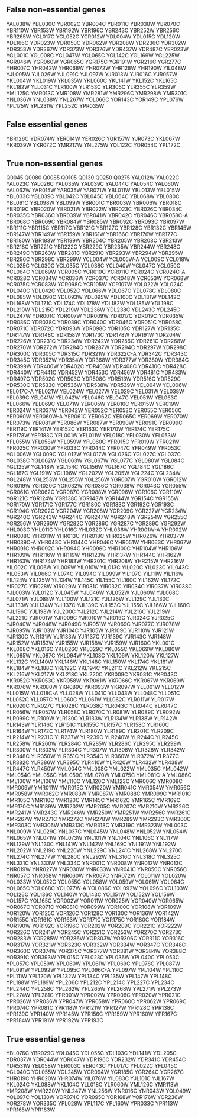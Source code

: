 ## False non-essential genes
YAL038W
YBL030C
YBR002C
YBR004C
YBR011C
YBR038W
YBR070C
YBR110W
YBR153W
YBR192W
YBR196C
YBR243C
YBR252W
YBR256C
YBR265W
YCL017C
YCL052C
YCR012W
YDL004W
YDL015C
YDL120W
YDL166C
YDR023W
YDR050C
YDR062W
YDR208W
YDR236C
YDR302W
YDR353W
YDR367W
YDR373W
YDR376W
YDR437W
YDR487C
YER023W
YGL001C
YGL008C
YGL047W
YGL065C
YGL142C
YGL169W
YGL225W
YGR046W
YGR060W
YGR065C
YGR175C
YGR191W
YGR216C
YGR277C
YHR007C
YHR042W
YHR068W
YHR072W
YHR128W
YHR190W
YIL048W
YJL005W
YJL026W
YJL091C
YJL097W
YJR013W
YJR016C
YJR057W
YKL004W
YKL019W
YKL035W
YKL060C
YKL141W
YKL152C
YKL165C
YKL182W
YLL031C
YLR100W
YLR153C
YLR305C
YLR355C
YLR359W
YML125C
YMR013C
YMR108W
YMR281W
YMR296C
YMR298W
YMR301C
YNL036W
YNL038W
YNL267W
YOL066C
YOR143C
YOR149C
YPL076W
YPL175W
YPL231W
YPL252C
YPR035W
## False essential genes
YBR126C
YDR074W
YER014W
YER026C
YGR157W
YJR073C
YKL067W
YKR039W
YKR072C
YMR217W
YNL275W
YOL122C
YOR054C
YPL172C
## True non-essential genes
Q0045
Q0080
Q0085
Q0105
Q0130
Q0250
Q0275
YAL012W
YAL022C
YAL023C
YAL026C
YAL035W
YAL039C
YAL044C
YAL054C
YAL060W
YAL062W
YAR015W
YAR035W
YAR071W
YBL011W
YBL013W
YBL015W
YBL033C
YBL039C
YBL042C
YBL045C
YBL064C
YBL068W
YBL080C
YBL091C
YBL098W
YBL099W
YBR001C
YBR003W
YBR006W
YBR018C
YBR019C
YBR020W
YBR021W
YBR022W
YBR023C
YBR026C
YBR034C
YBR035C
YBR036C
YBR039W
YBR041W
YBR042C
YBR046C
YBR058C-A
YBR068C
YBR069C
YBR084W
YBR085W
YBR092C
YBR093C
YBR097W
YBR111C
YBR115C
YBR117C
YBR121C
YBR127C
YBR128C
YBR132C
YBR145W
YBR147W
YBR149W
YBR159W
YBR161W
YBR166C
YBR176W
YBR177C
YBR180W
YBR183W
YBR199W
YBR204C
YBR205W
YBR208C
YBR213W
YBR218C
YBR221C
YBR222C
YBR229C
YBR235W
YBR244W
YBR248C
YBR249C
YBR263W
YBR281C
YBR291C
YBR293W
YBR294W
YBR295W
YBR296C
YBR298C
YBR299W
YCL004W
YCL005W-A
YCL009C
YCL018W
YCL025C
YCL030C
YCL035C
YCL038C
YCL040W
YCL047C
YCL050C
YCL064C
YCL069W
YCR005C
YCR010C
YCR011C
YCR024C
YCR024C-A
YCR028C
YCR034W
YCR036W
YCR037C
YCR048W
YCR053W
YCR068W
YCR075C
YCR083W
YCR098C
YCR105W
YCR107W
YDL022W
YDL024C
YDL040C
YDL042C
YDL052C
YDL066W
YDL067C
YDL078C
YDL080C
YDL085W
YDL090C
YDL093W
YDL095W
YDL100C
YDL131W
YDL142C
YDL168W
YDL171C
YDL174C
YDL178W
YDL182W
YDL185W
YDL198C
YDL210W
YDL215C
YDL219W
YDL236W
YDL238C
YDL243C
YDL245C
YDL247W
YDR001C
YDR007W
YDR009W
YDR017C
YDR019C
YDR035W
YDR036C
YDR038C
YDR039C
YDR040C
YDR046C
YDR051C
YDR058C
YDR071C
YDR072C
YDR093W
YDR098C
YDR105C
YDR127W
YDR135C
YDR147W
YDR148C
YDR158W
YDR173C
YDR178W
YDR191W
YDR204W
YDR226W
YDR231C
YDR234W
YDR242W
YDR256C
YDR261C
YDR268W
YDR270W
YDR272W
YDR284C
YDR287W
YDR294C
YDR297W
YDR298C
YDR300C
YDR305C
YDR315C
YDR321W
YDR322C-A
YDR342C
YDR343C
YDR345C
YDR352W
YDR354W
YDR368W
YDR377W
YDR380W
YDR384C
YDR399W
YDR400W
YDR402C
YDR403W
YDR408C
YDR410C
YDR428C
YDR440W
YDR441C
YDR452W
YDR453C
YDR456W
YDR481C
YDR483W
YDR497C
YDR502C
YDR503C
YDR508C
YDR513W
YDR516C
YDR529C
YDR530C
YDR533C
YDR536W
YDR538W
YDR539W
YEL004W
YEL006W
YEL017C-A
YEL021W
YEL024W
YEL027W
YEL029C
YEL031W
YEL038W
YEL039C
YEL041W
YEL042W
YEL046C
YEL047C
YEL051W
YEL063C
YEL066W
YEL069C
YEL071W
YER005W
YER010C
YER015W
YER019W
YER024W
YER037W
YER042W
YER052C
YER053C
YER055C
YER056C
YER060W
YER060W-A
YER061C
YER062C
YER065C
YER069W
YER070W
YER073W
YER081W
YER086W
YER087W
YER090W
YER091C
YER099C
YER119C
YER141W
YER152C
YER163C
YER170W
YER174C
YER175C
YER178W
YER183C
YFL001W
YFL011W
YFL018C
YFL030W
YFL053W
YFL055W
YFL058W
YFL059W
YFL060C
YFR015C
YFR019W
YFR021W
YFR025C
YFR030W
YFR033C
YFR044C
YFR047C
YFR049W
YFR053C
YGL006W
YGL009C
YGL012W
YGL017W
YGL026C
YGL027C
YGL037C
YGL038C
YGL062W
YGL063W
YGL067W
YGL077C
YGL080W
YGL084C
YGL125W
YGL148W
YGL154C
YGL156W
YGL167C
YGL184C
YGL186C
YGL187C
YGL191W
YGL196W
YGL202W
YGL205W
YGL224C
YGL234W
YGL248W
YGL253W
YGL255W
YGL256W
YGR007W
YGR010W
YGR012W
YGR019W
YGR020C
YGR032W
YGR036C
YGR038W
YGR043C
YGR055W
YGR061C
YGR062C
YGR087C
YGR088W
YGR096W
YGR106C
YGR110W
YGR121C
YGR124W
YGR138C
YGR143W
YGR144W
YGR154C
YGR155W
YGR170W
YGR171C
YGR177C
YGR180C
YGR183C
YGR192C
YGR193C
YGR194C
YGR202C
YGR204W
YGR208W
YGR209C
YGR227W
YGR234W
YGR240C
YGR243W
YGR244C
YGR247W
YGR248W
YGR254W
YGR255C
YGR256W
YGR260W
YGR282C
YGR286C
YGR287C
YGR289C
YGR292W
YHL003C
YHL011C
YHL016C
YHL032C
YHL036W
YHR001W-A
YHR002W
YHR008C
YHR011W
YHR013C
YHR018C
YHR025W
YHR026W
YHR037W
YHR039C-A
YHR043C
YHR044C
YHR046C
YHR051W
YHR063C
YHR067W
YHR091C
YHR092C
YHR094C
YHR096C
YHR100C
YHR104W
YHR106W
YHR109W
YHR116W
YHR119W
YHR123W
YHR137W
YHR144C
YHR162W
YHR163W
YHR174W
YHR183W
YHR201C
YHR208W
YHR215W
YHR216W
YIL002C
YIL006W
YIL009W
YIL010W
YIL013C
YIL020C
YIL023C
YIL043C
YIL053W
YIL066C
YIL074C
YIL094C
YIL099W
YIL107C
YIL111W
YIL116W
YIL124W
YIL125W
YIL134W
YIL145C
YIL155C
YIL160C
YIL162W
YIL172C
YIR027C
YIR028W
YIR029W
YIR031C
YIR032C
YIR034C
YIR037W
YIR038C
YJL003W
YJL012C
YJL045W
YJL046W
YJL052W
YJL060W
YJL068C
YJL071W
YJL088W
YJL100W
YJL121C
YJL126W
YJL129C
YJL130C
YJL133W
YJL134W
YJL137C
YJL139C
YJL153C
YJL155C
YJL166W
YJL168C
YJL196C
YJL198W
YJL200C
YJL212C
YJL214W
YJL216C
YJL219W
YJL221C
YJR001W
YJR009C
YJR010W
YJR019C
YJR024C
YJR025C
YJR040W
YJR048W
YJR049C
YJR051W
YJR069C
YJR077C
YJR078W
YJR095W
YJR103W
YJR104C
YJR105W
YJR109C
YJR110W
YJR121W
YJR130C
YJR131W
YJR133W
YJR137C
YJR139C
YJR143C
YJR148W
YJR152W
YJR153W
YJR155W
YJR158W
YJR159W
YJR160C
YKL001C
YKL008C
YKL016C
YKL026C
YKL029C
YKL055C
YKL069W
YKL080W
YKL085W
YKL087C
YKL094W
YKL103C
YKL106W
YKL120W
YKL127W
YKL132C
YKL140W
YKL146W
YKL148C
YKL150W
YKL174C
YKL181W
YKL184W
YKL188C
YKL192C
YKL194C
YKL211C
YKL212W
YKL215C
YKL216W
YKL217W
YKL218C
YKL220C
YKR009C
YKR031C
YKR043C
YKR052C
YKR053C
YKR058W
YKR061W
YKR066C
YKR067W
YKR069W
YKR076W
YKR080W
YKR089C
YKR093W
YKR097W
YLL001W
YLL012W
YLL015W
YLL018C-A
YLL028W
YLL041C
YLL043W
YLL048C
YLL051C
YLL052C
YLL057C
YLL060C
YLL061W
YLL062C
YLR011W
YLR017W
YLR020C
YLR027C
YLR028C
YLR038C
YLR043C
YLR044C
YLR047C
YLR056W
YLR057W
YLR058C
YLR070C
YLR081W
YLR089C
YLR092W
YLR099C
YLR109W
YLR130C
YLR133W
YLR134W
YLR138W
YLR142W
YLR143W
YLR146C
YLR151C
YLR155C
YLR157C
YLR158C
YLR160C
YLR164W
YLR172C
YLR174W
YLR180W
YLR189C
YLR201C
YLR209C
YLR214W
YLR231C
YLR237W
YLR239C
YLR240W
YLR244C
YLR245C
YLR258W
YLR260W
YLR284C
YLR285W
YLR286C
YLR295C
YLR299W
YLR300W
YLR303W
YLR304C
YLR307W
YLR308W
YLR328W
YLR342W
YLR348C
YLR350W
YLR351C
YLR354C
YLR360W
YLR372W
YLR377C
YLR382C
YLR386W
YLR395C
YLR410W
YLR420W
YLR432W
YLR438W
YLR447C
YLR450W
YML004C
YML008C
YML022W
YML035C
YML042W
YML054C
YML056C
YML059C
YML070W
YML075C
YML081C-A
YML086C
YML100W
YML106W
YML110C
YML120C
YML123C
YMR006C
YMR008C
YMR009W
YMR011W
YMR015C
YMR020W
YMR041C
YMR054W
YMR056C
YMR058W
YMR062C
YMR083W
YMR087W
YMR088C
YMR099C
YMR101C
YMR105C
YMR110C
YMR120C
YMR145C
YMR162C
YMR165C
YMR169C
YMR170C
YMR189W
YMR202W
YMR205C
YMR207C
YMR210W
YMR226C
YMR241W
YMR243C
YMR246W
YMR250W
YMR251W
YMR256C
YMR261C
YMR267W
YMR271C
YMR272C
YMR278W
YMR289W
YMR293C
YMR300C
YMR303C
YMR306W
YMR313C
YMR318C
YMR319C
YMR323W
YNL003C
YNL009W
YNL029C
YNL037C
YNL045W
YNL048W
YNL052W
YNL054W
YNL065W
YNL071W
YNL073W
YNL101W
YNL104C
YNL106C
YNL117W
YNL129W
YNL130C
YNL141W
YNL142W
YNL169C
YNL191W
YNL192W
YNL202W
YNL219C
YNL220W
YNL229C
YNL241C
YNL268W
YNL270C
YNL274C
YNL277W
YNL280C
YNL292W
YNL316C
YNL318C
YNL325C
YNL331C
YNL333W
YNL334C
YNR001C
YNR008W
YNR012W
YNR013C
YNR019W
YNR027W
YNR030W
YNR033W
YNR041C
YNR050C
YNR056C
YNR057C
YNR058W
YNR060W
YNR067C
YNR072W
YOL011W
YOL020W
YOL033W
YOL052C
YOL055C
YOL058W
YOL059W
YOL061W
YOL064C
YOL065C
YOL068C
YOL077W-A
YOL086C
YOL092W
YOL096C
YOL103W
YOL126C
YOL136C
YOL140W
YOL143C
YOL151W
YOL152W
YOL156W
YOL157C
YOL165C
YOR002W
YOR011W
YOR025W
YOR040W
YOR065W
YOR067C
YOR071C
YOR081C
YOR099W
YOR100C
YOR108W
YOR109W
YOR120W
YOR125C
YOR126C
YOR128C
YOR130C
YOR136W
YOR142W
YOR155C
YOR161C
YOR163W
YOR171C
YOR175C
YOR180C
YOR184W
YOR190W
YOR192C
YOR196C
YOR202W
YOR209C
YOR221C
YOR222W
YOR226C
YOR241W
YOR245C
YOR251C
YOR253W
YOR270C
YOR273C
YOR283W
YOR285W
YOR286W
YOR303W
YOR306C
YOR311C
YOR316C
YOR317W
YOR321W
YOR323C
YOR332W
YOR334W
YOR347C
YOR348C
YOR360C
YOR374W
YOR375C
YOR377W
YOR381W
YOR384W
YOR388C
YOR391C
YOR393W
YPL015C
YPL023C
YPL036W
YPL040C
YPL053C
YPL057C
YPL059W
YPL060W
YPL061W
YPL069C
YPL078C
YPL087W
YPL091W
YPL092W
YPL095C
YPL096C-A
YPL097W
YPL104W
YPL110C
YPL111W
YPL120W
YPL132W
YPL134C
YPL135W
YPL147W
YPL148C
YPL188W
YPL189W
YPL206C
YPL212C
YPL214C
YPL227C
YPL234C
YPL244C
YPL258C
YPL262W
YPL265W
YPL268W
YPL271W
YPL273W
YPL274W
YPL281C
YPR001W
YPR002W
YPR006C
YPR020W
YPR021C
YPR026W
YPR036W
YPR047W
YPR058W
YPR060C
YPR062W
YPR069C
YPR074C
YPR081C
YPR118W
YPR121W
YPR127W
YPR128C
YPR138C
YPR139C
YPR140W
YPR145W
YPR156C
YPR159W
YPR160W
YPR167C
YPR184W
YPR191W
YPR192W
YPR193C
## True essential genes
YBL076C
YBR029C
YDL045C
YDL055C
YDL103C
YDL141W
YDL205C
YDR037W
YDR044W
YDR047W
YDR196C
YDR232W
YDR341C
YDR454C
YDR531W
YEL058W
YER003C
YER043C
YFL017C
YFL022C
YFL045C
YGL040C
YGL055W
YGL245W
YGR094W
YGR185C
YGR264C
YGR267C
YHR019C
YHR020W
YHR074W
YIL078W
YIL083C
YJL101C
YJL167W
YKL024C
YKL088W
YKL104C
YLL018C
YLR060W
YML126C
YMR113W
YMR208W
YMR220W
YNL247W
YNL256W
YNR016C
YNR043W
YOL049W
YOL097C
YOL130W
YOR074C
YOR095C
YOR168W
YOR176W
YOR236W
YOR278W
YOR335C
YPL028W
YPL117C
YPL160W
YPR033C
YPR113W
YPR165W
YPR183W
